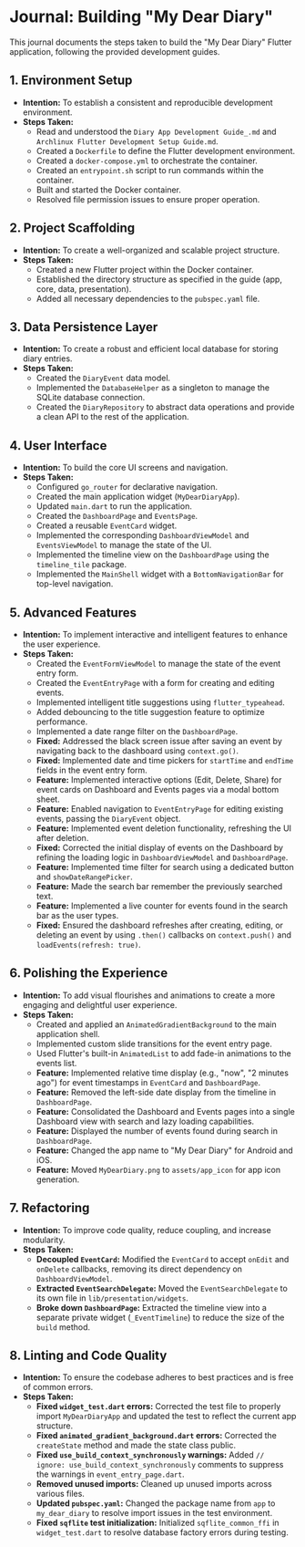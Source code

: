 # Journal: Building "My Dear Diary"

This journal documents the steps taken to build the "My Dear Diary" Flutter application, following the provided development guides.

## 1. Environment Setup

*   **Intention:** To establish a consistent and reproducible development environment.
*   **Steps Taken:**
    *   Read and understood the `Diary App Development Guide_.md` and `Archlinux Flutter Development Setup Guide.md`.
    *   Created a `Dockerfile` to define the Flutter development environment.
    *   Created a `docker-compose.yml` to orchestrate the container.
    *   Created an `entrypoint.sh` script to run commands within the container.
    *   Built and started the Docker container.
    *   Resolved file permission issues to ensure proper operation.

## 2. Project Scaffolding

*   **Intention:** To create a well-organized and scalable project structure.
*   **Steps Taken:**
    *   Created a new Flutter project within the Docker container.
    *   Established the directory structure as specified in the guide (app, core, data, presentation).
    *   Added all necessary dependencies to the `pubspec.yaml` file.

## 3. Data Persistence Layer

*   **Intention:** To create a robust and efficient local database for storing diary entries.
*   **Steps Taken:**
    *   Created the `DiaryEvent` data model.
    *   Implemented the `DatabaseHelper` as a singleton to manage the SQLite database connection.
    *   Created the `DiaryRepository` to abstract data operations and provide a clean API to the rest of the application.

## 4. User Interface

*   **Intention:** To build the core UI screens and navigation.
*   **Steps Taken:**
    *   Configured `go_router` for declarative navigation.
    *   Created the main application widget (`MyDearDiaryApp`).
    *   Updated `main.dart` to run the application.
    *   Created the `DashboardPage` and `EventsPage`.
    *   Created a reusable `EventCard` widget.
    *   Implemented the corresponding `DashboardViewModel` and `EventsViewModel` to manage the state of the UI.
    *   Implemented the timeline view on the `DashboardPage` using the `timeline_tile` package.
    *   Implemented the `MainShell` widget with a `BottomNavigationBar` for top-level navigation.

## 5. Advanced Features

*   **Intention:** To implement interactive and intelligent features to enhance the user experience.
*   **Steps Taken:**
    *   Created the `EventFormViewModel` to manage the state of the event entry form.
    *   Created the `EventEntryPage` with a form for creating and editing events.
    *   Implemented intelligent title suggestions using `flutter_typeahead`.
    *   Added debouncing to the title suggestion feature to optimize performance.
    *   Implemented a date range filter on the `DashboardPage`.
    *   **Fixed:** Addressed the black screen issue after saving an event by navigating back to the dashboard using `context.go()`.
    *   **Fixed:** Implemented date and time pickers for `startTime` and `endTime` fields in the event entry form.
    *   **Feature:** Implemented interactive options (Edit, Delete, Share) for event cards on Dashboard and Events pages via a modal bottom sheet.
    *   **Feature:** Enabled navigation to `EventEntryPage` for editing existing events, passing the `DiaryEvent` object.
    *   **Feature:** Implemented event deletion functionality, refreshing the UI after deletion.
    *   **Fixed:** Corrected the initial display of events on the Dashboard by refining the loading logic in `DashboardViewModel` and `DashboardPage`.
    *   **Feature:** Implemented time filter for search using a dedicated button and `showDateRangePicker`.
    *   **Feature:** Made the search bar remember the previously searched text.
    *   **Feature:** Implemented a live counter for events found in the search bar as the user types.
    *   **Fixed:** Ensured the dashboard refreshes after creating, editing, or deleting an event by using `.then()` callbacks on `context.push()` and `loadEvents(refresh: true)`.

## 6. Polishing the Experience

*   **Intention:** To add visual flourishes and animations to create a more engaging and delightful user experience.
*   **Steps Taken:**
    *   Created and applied an `AnimatedGradientBackground` to the main application shell.
    *   Implemented custom slide transitions for the event entry page.
    *   Used Flutter's built-in `AnimatedList` to add fade-in animations to the events list.
    *   **Feature:** Implemented relative time display (e.g., "now", "2 minutes ago") for event timestamps in `EventCard` and `DashboardPage`.
    *   **Feature:** Removed the left-side date display from the timeline in `DashboardPage`.
    *   **Feature:** Consolidated the Dashboard and Events pages into a single Dashboard view with search and lazy loading capabilities.
    *   **Feature:** Displayed the number of events found during search in `DashboardPage`.
    *   **Feature:** Changed the app name to "My Dear Diary" for Android and iOS.
    *   **Feature:** Moved `MyDearDiary.png` to `assets/app_icon` for app icon generation.

## 7. Refactoring

*   **Intention:** To improve code quality, reduce coupling, and increase modularity.
*   **Steps Taken:**
    *   **Decoupled `EventCard`:** Modified the `EventCard` to accept `onEdit` and `onDelete` callbacks, removing its direct dependency on `DashboardViewModel`.
    *   **Extracted `EventSearchDelegate`:** Moved the `EventSearchDelegate` to its own file in `lib/presentation/widgets`.
    *   **Broke down `DashboardPage`:** Extracted the timeline view into a separate private widget (`_EventTimeline`) to reduce the size of the `build` method.

## 8. Linting and Code Quality

*   **Intention:** To ensure the codebase adheres to best practices and is free of common errors.
*   **Steps Taken:**
    *   **Fixed `widget_test.dart` errors:** Corrected the test file to properly import `MyDearDiaryApp` and updated the test to reflect the current app structure.
    *   **Fixed `animated_gradient_background.dart` errors:** Corrected the `createState` method and made the state class public.
    *   **Fixed `use_build_context_synchronously` warnings:** Added `// ignore: use_build_context_synchronously` comments to suppress the warnings in `event_entry_page.dart`.
    *   **Removed unused imports:** Cleaned up unused imports across various files.
    *   **Updated `pubspec.yaml`:** Changed the package name from `app` to `my_dear_diary` to resolve import issues in the test environment.
    *   **Fixed `sqflite` test initialization:** Initialized `sqflite_common_ffi` in `widget_test.dart` to resolve database factory errors during testing.
